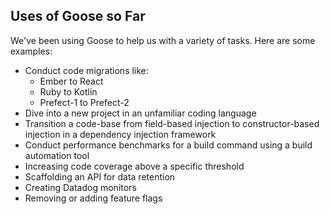 ## Uses of Goose so Far

We've been using Goose to help us with a variety of tasks. Here are some examples:

- Conduct code migrations like:
    - Ember to React
    - Ruby to Kotlin
    - Prefect-1 to Prefect-2
- Dive into a new project in an unfamiliar coding language
- Transition a code-base from field-based injection to constructor-based injection in a dependency injection framework
- Conduct performance benchmarks for a build command using a build automation tool
- Increasing code coverage above a specific threshold
- Scaffolding an API for data retention
- Creating Datadog monitors
- Removing or adding feature flags
